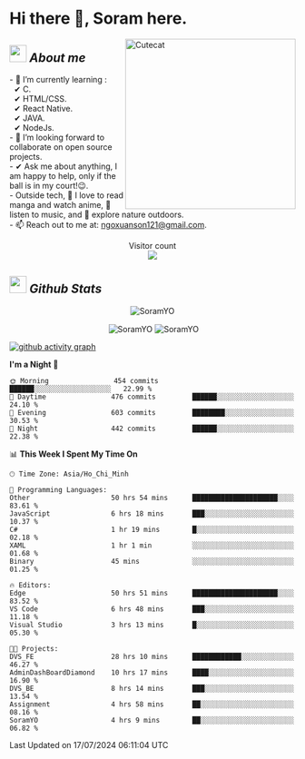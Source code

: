 # Hi there 👋, Soram here. 
 
<img align="right" width=300px alt="Cutecat" src="https://c.tenor.com/K33MDwMai28AAAAC/nyochio-d4dj.gif" />

## <img src="https://c.tenor.com/q8EQYnb8VLcAAAAi/re-zero.gif" width="30px">&nbsp;***About me***
 
\- 🌱 I’m currently learning :
  <br> &nbsp; ✔ C.
  <br> &nbsp; ✔ HTML/CSS.
  <br> &nbsp; ✔ React Native.
  <br> &nbsp; ✔ JAVA.
   <br> &nbsp; ✔ NodeJs.
<br> \- 👯 I’m looking forward to collaborate on open source projects.
<br> \- ✔ Ask me about anything, I am happy to help, only if the ball is in my court!😉.
<br> \- Outside tech,  📖 I love to read manga and watch anime, 🎵 listen to music, and 🌴 explore nature outdoors.
<br> \- 📫 Reach out to me at: ngoxuanson121@gmail.com.

<p align="center"> 
  Visitor count<br>
  <img src="https://profile-counter.glitch.me/SoramYO/count.svg" />
</p>

## <img src="https://c.tenor.com/moaQHad4VcMAAAAi/ram-dance.gif" width="30px">&nbsp;***Github Stats***
<p align="center"> <img src="https://komarev.com/ghpvc/?username=SoramYO" alt="SoramYO" /> </p>

<p align="center">&nbsp;<img align="center" src="https://github-readme-stats.vercel.app/api?username=SoramYO&theme=gotham&show_icons=true" alt="SoramYO" />

<img align="center" src="http://github-readme-streak-stats.herokuapp.com?user=SoramYO&theme=gotham&hide_border=true&date_format=M%20j%5B%2C%20Y%5D" alt="SoramYO" />


[![github activity graph](https://github-readme-activity-graph.vercel.app/graph?username=SoramYO&theme=tokyo-night)](https://github.com/SoramYO/github-readme-activity-graph)


<!--START_SECTION:waka-->
**I'm a Night 🦉** 

```text
🌞 Morning                454 commits         ██████░░░░░░░░░░░░░░░░░░░   22.99 % 
🌆 Daytime                476 commits         ██████░░░░░░░░░░░░░░░░░░░   24.10 % 
🌃 Evening                603 commits         ████████░░░░░░░░░░░░░░░░░   30.53 % 
🌙 Night                  442 commits         ██████░░░░░░░░░░░░░░░░░░░   22.38 % 
```


📊 **This Week I Spent My Time On** 

```text
🕑︎ Time Zone: Asia/Ho_Chi_Minh

💬 Programming Languages: 
Other                    50 hrs 54 mins      █████████████████████░░░░   83.61 % 
JavaScript               6 hrs 18 mins       ███░░░░░░░░░░░░░░░░░░░░░░   10.37 % 
C#                       1 hr 19 mins        █░░░░░░░░░░░░░░░░░░░░░░░░   02.18 % 
XAML                     1 hr 1 min          ░░░░░░░░░░░░░░░░░░░░░░░░░   01.68 % 
Binary                   45 mins             ░░░░░░░░░░░░░░░░░░░░░░░░░   01.25 % 

🔥 Editors: 
Edge                     50 hrs 51 mins      █████████████████████░░░░   83.52 % 
VS Code                  6 hrs 48 mins       ███░░░░░░░░░░░░░░░░░░░░░░   11.18 % 
Visual Studio            3 hrs 13 mins       █░░░░░░░░░░░░░░░░░░░░░░░░   05.30 % 

🐱‍💻 Projects: 
DVS_FE                   28 hrs 10 mins      ████████████░░░░░░░░░░░░░   46.27 % 
AdminDashBoardDiamond    10 hrs 17 mins      ████░░░░░░░░░░░░░░░░░░░░░   16.90 % 
DVS_BE                   8 hrs 14 mins       ███░░░░░░░░░░░░░░░░░░░░░░   13.54 % 
Assignment               4 hrs 58 mins       ██░░░░░░░░░░░░░░░░░░░░░░░   08.16 % 
SoramYO                  4 hrs 9 mins        ██░░░░░░░░░░░░░░░░░░░░░░░   06.82 % 
```


 Last Updated on 17/07/2024 06:11:04 UTC
<!--END_SECTION:waka-->
